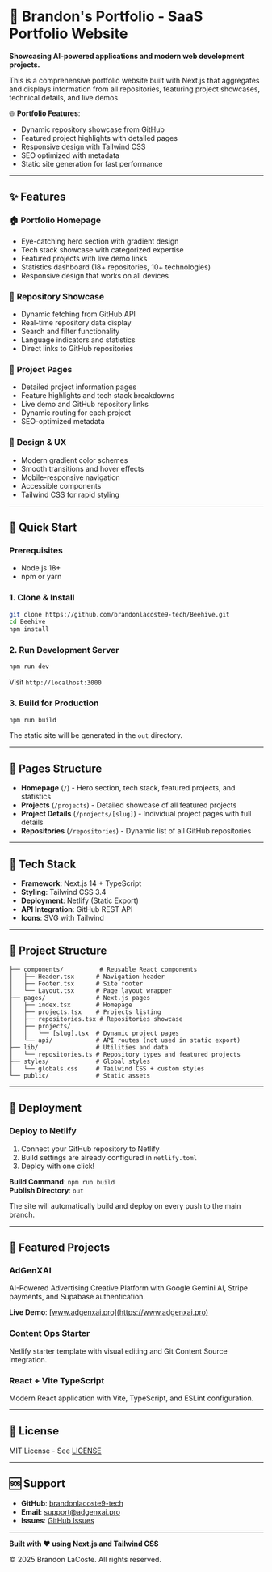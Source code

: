 # 🚀 Brandon's Portfolio - SaaS Portfolio Website

**Showcasing AI-powered applications and modern web development projects.**

This is a comprehensive portfolio website built with Next.js that aggregates and displays information from all repositories, featuring project showcases, technical details, and live demos.

🌐 **Portfolio Features**:
- Dynamic repository showcase from GitHub
- Featured project highlights with detailed pages
- Responsive design with Tailwind CSS
- SEO optimized with metadata
- Static site generation for fast performance

---

## ✨ Features

### 🏠 **Portfolio Homepage**
- Eye-catching hero section with gradient design
- Tech stack showcase with categorized expertise
- Featured projects with live demo links
- Statistics dashboard (18+ repositories, 10+ technologies)
- Responsive design that works on all devices

### 📂 **Repository Showcase**
- Dynamic fetching from GitHub API
- Real-time repository data display
- Search and filter functionality
- Language indicators and statistics
- Direct links to GitHub repositories

### 🎯 **Project Pages**
- Detailed project information pages
- Feature highlights and tech stack breakdowns
- Live demo and GitHub repository links
- Dynamic routing for each project
- SEO-optimized metadata

### 🎨 **Design & UX**
- Modern gradient color schemes
- Smooth transitions and hover effects
- Mobile-responsive navigation
- Accessible components
- Tailwind CSS for rapid styling

---

## 🚀 Quick Start

### Prerequisites

- Node.js 18+
- npm or yarn

### 1. Clone & Install

```bash
git clone https://github.com/brandonlacoste9-tech/Beehive.git
cd Beehive
npm install
```

### 2. Run Development Server

```bash
npm run dev
```

Visit `http://localhost:3000`

### 3. Build for Production

```bash
npm run build
```

The static site will be generated in the `out` directory.

---

## 📖 Pages Structure

- **Homepage** (`/`) - Hero section, tech stack, featured projects, and statistics
- **Projects** (`/projects`) - Detailed showcase of all featured projects
- **Project Details** (`/projects/[slug]`) - Individual project pages with full details
- **Repositories** (`/repositories`) - Dynamic list of all GitHub repositories

---

## 🔧 Tech Stack

- **Framework**: Next.js 14 + TypeScript
- **Styling**: Tailwind CSS 3.4
- **Deployment**: Netlify (Static Export)
- **API Integration**: GitHub REST API
- **Icons**: SVG with Tailwind

---

## 📂 Project Structure

```
├── components/          # Reusable React components
│   ├── Header.tsx      # Navigation header
│   ├── Footer.tsx      # Site footer
│   └── Layout.tsx      # Page layout wrapper
├── pages/              # Next.js pages
│   ├── index.tsx       # Homepage
│   ├── projects.tsx    # Projects listing
│   ├── repositories.tsx # Repositories showcase
│   ├── projects/
│   │   └── [slug].tsx  # Dynamic project pages
│   └── api/            # API routes (not used in static export)
├── lib/                # Utilities and data
│   └── repositories.ts # Repository types and featured projects
├── styles/             # Global styles
│   └── globals.css     # Tailwind CSS + custom styles
└── public/             # Static assets
```

---

## 🚢 Deployment

### Deploy to Netlify

1. Connect your GitHub repository to Netlify
2. Build settings are already configured in `netlify.toml`
3. Deploy with one click!

**Build Command**: `npm run build`  
**Publish Directory**: `out`

The site will automatically build and deploy on every push to the main branch.

---

## 🎨 Featured Projects

### AdGenXAI
AI-Powered Advertising Creative Platform with Google Gemini AI, Stripe payments, and Supabase authentication.

**Live Demo**: [www.adgenxai.pro](https://www.adgenxai.pro)

### Content Ops Starter
Netlify starter template with visual editing and Git Content Source integration.

### React + Vite TypeScript
Modern React application with Vite, TypeScript, and ESLint configuration.

---

## 📄 License

MIT License - See [LICENSE](LICENSE)

---

## 🆘 Support

- **GitHub**: [brandonlacoste9-tech](https://github.com/brandonlacoste9-tech)
- **Email**: support@adgenxai.pro
- **Issues**: [GitHub Issues](https://github.com/brandonlacoste9-tech/Beehive/issues)

---

**Built with ❤️ using Next.js and Tailwind CSS**

© 2025 Brandon LaCoste. All rights reserved.